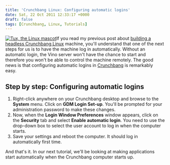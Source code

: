 ```yaml
---
title: 'Crunchbang Linux: Configuring automatic logins'
date: Sat, 22 Oct 2011 12:33:17 +0000
draft: false
tags: [Crunchbang, Linux, Tutorials]
---
```


[![Tux, the Linux mascot](http://interwebworld.co.uk/wp-content/uploads/2011/10/tux-linux-mascot-300x222.jpg "Tux, the Linux mascot")](http://interwebworld.co.uk/wp-content/uploads/2011/10/tux-linux-mascot.jpg)If you read my previous post about [building a headless Crunchbang Linux](http://interwebworld.co.uk/2011/10/21/how-to-install-and-configure-remote-desktop-in-crunchbang-linux/ "How to install and configure remote desktop in Crunchbang Linux") machine, you'll understand that one of the next steps for us is to have the machine log in automatically. Without an automatic login, the Vino server won't have the chance to start and therefore you won't be able to control the machine remotely. The good news is that configuring automatic logins in [Crunchbang](http://crunchbanglinux.org) is remarkably easy.

Step by step: Configuring automatic logins
------------------------------------------

1.  Right-click anywhere on your Crunchbang desktop and browse to the **System** menu. Click on **GDM Login Set-up**. You'll be prompted for your administration password to make these changes.
2.  Now, when the **Login Window Preferences** window appears, click on the **Security** tab and select **Enable automatic login**. You need to use the drop-down box to select the user account to log in when the computer starts.
3.  Save your settings and reboot the computer. It should log in automatically first time.

And that's it. In our next tutorial, we'll be looking at making applications start automatically when the Crunchbang computer starts up.